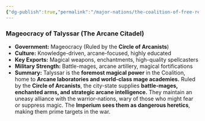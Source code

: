 ```yaml
---
{"dg-publish":true,"permalink":"/major-nations/the-coalition-of-free-realms/allied-nations/talyssar/","noteIcon":"","updated":"2025-02-23T09:41:44.000-08:00"}
---
```


### **Mageocracy of Talyssar (The Arcane Citadel)**

- **Government:** Mageocracy (Ruled by the **Circle of Arcanists**)
- **Culture:** Knowledge-driven, arcane-focused, highly educated
- **Key Exports:** Magical weapons, enchantments, high-quality spellcasters
- **Military Strength:** Battle-mages, arcane artillery, magical fortifications
- **Summary:** Talyssar is the **foremost magical power** in the Coalition, home to **Arcane laboratories and world-class mage academies.** Ruled by the **Circle of Arcanists**, the city-state supplies **battle-mages, enchanted arms, and strategic arcane intelligence.** They maintain an uneasy alliance with the warrior-nations, wary of those who might fear or suppress magic. The **Imperium sees them as dangerous heretics**, making them prime targets in the war.